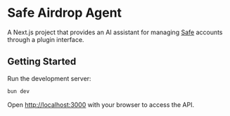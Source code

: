# Safe Airdrop Agent

A Next.js project that provides an AI assistant for managing [Safe](https://safe.global) accounts through a plugin interface.

## Getting Started

Run the development server:

```bash
bun dev
```

Open [http://localhost:3000](http://localhost:3000) with your browser to access the API.